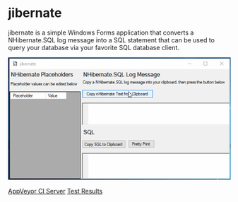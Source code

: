 # jibernate

jibernate is a simple Windows Forms application that converts a NHibernate.SQL log message into a SQL statement that can be used to query your database via your favorite SQL database client.


![gif demo](https://github.com/budajeff/jibernate/blob/master/jibernate-demo.gif)


[AppVeyor CI Server](https://ci.appveyor.com/project/budajeff/jibernate) [Test Results](https://ci.appveyor.com/project/budajeff/jibernate/build/tests)
